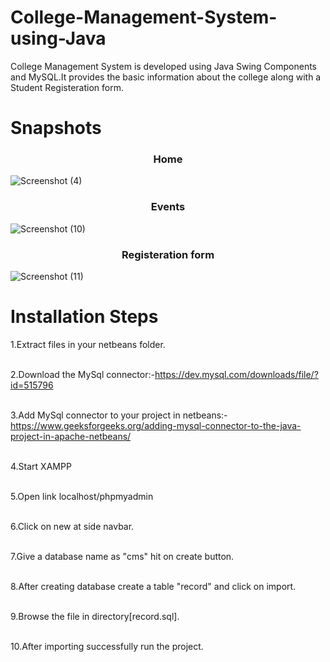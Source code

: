 # College-Management-System-using-Java
College Management System is developed using Java Swing Components and MySQL.It provides the basic information about the college along with a Student Registeration form.

<h1>Snapshots</h1>
<h3 align="center">Home</h3>

![Screenshot (4)](https://user-images.githubusercontent.com/95962081/221952072-438e6371-d582-4603-a7ee-1609a0727a53.png)

<h3 align="center">Events</h3>


![Screenshot (10)](https://user-images.githubusercontent.com/95962081/221952499-e32f3bf4-6bee-42ec-879d-18815fd65ee4.png)

<h3 align="center">Registeration form</h3>

![Screenshot (11)](https://user-images.githubusercontent.com/95962081/221952821-bdebf3ad-f051-4199-a2c4-0456979ca552.png)

<h1>Installation Steps</h1>
1.Extract files in your netbeans folder.

<br>2.Download the MySql connector:-https://dev.mysql.com/downloads/file/?id=515796

<br>3.Add MySql connector to your project in netbeans:-https://www.geeksforgeeks.org/adding-mysql-connector-to-the-java-project-in-apache-netbeans/

<br>4.Start XAMPP

<br>5.Open link localhost/phpmyadmin

<br>6.Click on new at side navbar.

<br>7.Give a database name as "cms" hit on create button.

<br>8.After creating database create a table "record" and click on import.

<br>9.Browse the file in directory[record.sql].

<br>10.After importing successfully run the project.
